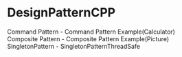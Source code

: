 # DesignPatternCPP
Command Pattern - Command Pattern Example(Calculator) <br>
Composite Pattern - Composite Pattern Example(Picture) <br>
SingletonPattern - SingletonPatternThreadSafe <br>
